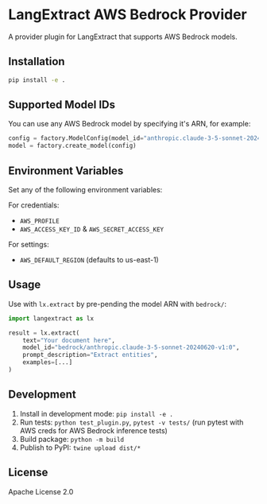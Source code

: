 # LangExtract AWS Bedrock Provider

A provider plugin for LangExtract that supports AWS Bedrock models.

## Installation

```bash
pip install -e .
```

## Supported Model IDs

You can use any AWS Bedrock model by specifying it's ARN, for example:

```python
config = factory.ModelConfig(model_id="anthropic.claude-3-5-sonnet-20240620-v1:0", provider="BedrockLanguageModel")
model = factory.create_model(config)
```

## Environment Variables

Set any of the following environment variables:

For credentials:

- `AWS_PROFILE`
- `AWS_ACCESS_KEY_ID` & `AWS_SECRET_ACCESS_KEY`

For settings:

- `AWS_DEFAULT_REGION` (defaults to us-east-1)

## Usage
Use with `lx.extract` by pre-pending the model ARN with `bedrock/`:

```python
import langextract as lx

result = lx.extract(
    text="Your document here",
    model_id="bedrock/anthropic.claude-3-5-sonnet-20240620-v1:0",
    prompt_description="Extract entities",
    examples=[...]
)
```

## Development

1. Install in development mode: `pip install -e .`
2. Run tests: `python test_plugin.py`, `pytest -v tests/` (run pytest with AWS creds for AWS Bedrock inference tests)
3. Build package: `python -m build`
4. Publish to PyPI: `twine upload dist/*`

## License

Apache License 2.0
